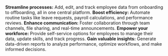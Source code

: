 **Streamline processes:** Add, edit, and track employee data from onboarding to offboarding, all in one central platform.
**Boost efficiency:** Automate routine tasks like leave requests, payroll calculations, and performance reviews.
**Enhance communication:** Foster collaboration through team channels, file sharing, and real-time announcements.
**Empower your workforce:** Provide self-service options for employees to manage their data, update skills, and track progress.
**Gain valuable insights:** Generate data-driven reports to analyze performance, optimize workflows, and make informed decisions.
